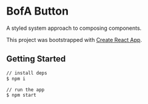 # BofA Button

A styled system approach to composing components.

This project was bootstrapped with [Create React App](https://github.com/facebook/create-react-app).

## Getting Started

```bash
// install deps
$ npm i

// run the app
$ npm start
```
